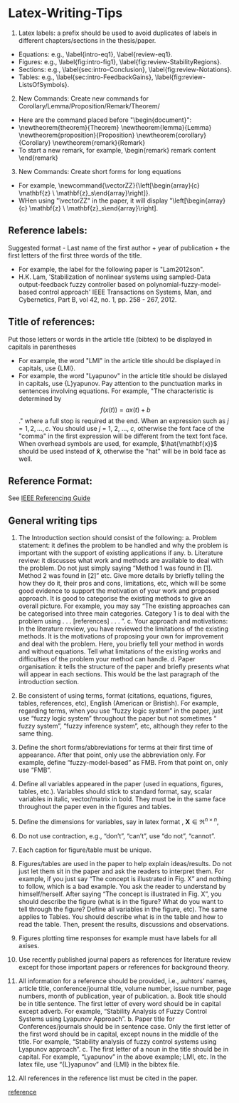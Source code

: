 # Latex-Writing-Tips


1. Latex labels: a prefix should be used to avoid duplicates of labels in different chapters/sections in the thesis/paper.
* Equations: e.g., \label{intro-eq1}, \label{review-eq1}.
* Figures: e.g., \label{fig:intro-fig1}, \label{fig:review-StabilityRegions}.
* Sections: e.g., \label{sec:intro-Conclusion}, \label{fig:review-Notations}.
* Tables: e.g., \label{sec:intro-FeedbackGains}, \label{fig:review-ListsOfSymbols}.

2. New Commands: Create new commands for Corollary/Lemma/Proposition/Remark/Theorem/
* Here are the command placed before "\begin{document}":
* \newtheorem{theorem}{Theorem}
  \newtheorem{lemma}{Lemma}
  \newtheorem{proposition}{Proposition}
  \newtheorem{corollary}{Corollary}
  \newtheorem{remark}{Remark}
* To start a new remark, for example, \begin{remark} remark content \end{remark}

3. New Commands: Create short forms for long equations
* For example, \newcommand{\vectorZZ}{\left[\begin{array}{c} \mathbf{z} \\ \mathbf{z}_s\end{array}\right]}.
* WHen using "\vectorZZ" in the paper, it will display "\left[\begin{array}{c} \mathbf{z} \\ \mathbf{z}_s\end{array}\right].

## Reference labels:
Suggested format - Last name of the first author + year of publication + the first letters of the first three words of the title.
* For example, the label for the following paper is "Lam2012son".
* H.K. Lam, 'Stabilization of nonlinear systems using sampled-Data output-feedback fuzzy controller based on polynomial-fuzzy-model-based control approach' IEEE Transactions on Systems, Man, and Cybernetics, Part B, vol 42, no. 1, pp. 258 - 267, 2012.

## Title of references:
Put those letters or words in the article title (bibtex) to be displayed in capitals in parentheses
* For example, the word "LMI" in the article title should be displayed in capitals, use {LMI}.
* For example, the word "Lyapunov" in the article title should be dislayed in capitals, use {L}yapunov.
Pay attention to the punctuation marks in sentences involving equations.
For example, "The characteristic is determined by $$f(x(t)) = a x(t) + b$$." where a full stop is required at the end.
When an expression such as $j = 1, 2, \ldots, c$.  You should use $j$ = 1, 2, $\ldots$, $c$, otherwise the font face of the "comma" in the first expression will be different from the text font face.
When overhead symbols are used, for example, $\hat{\mathbf{x}}$ should be used instead of $\mathbf{\hat{x}}$, otherwise the "hat" will be in bold face as well.

## Reference Format:
See [IEEE Referencing Guide](https://nms.kcl.ac.uk/hk.lam/HKLam/images/Files/IEEE%20Referencing%20Guide.pdf)

## General writing tips

1. The Introduction section should consist of the following:
  a. Problem statement: it defines the problem to be handled and why the problem is important with the support of existing applications if any.
  b. Literature review: it discusses what work and methods are available to deal with the problem.  Do not just simply saying “Method 1 was found in [1]. Method 2 was found in [2]” etc.  Give more details by briefly telling the how they do it, their pros and cons, limitations, etc, which will be some good evidence to support the motivation of your work and proposed approach.  It is good to categorise the existing methods to give an overall picture.  For example, you may say “The existing approaches can be categorised into three main categories.  Category 1 is to deal with the problem using . . . [references] . . . ”.
  c. Your approach and motivations: In the literature review, you have reviewed the limitations of the existing methods. It is the motivations of proposing your own for improvement and deal with the problem.  Here, you briefly tell your method in words and without equations.  Tell what limitations of the existing works and difficulties of the problem your method can handle.
  d. Paper organisation:  it tells the structure of the paper and briefly presents what will appear in each sections. This would be the last paragraph of the introduction section.

2. Be consistent of using terms, format (citations, equations, figures, tables, references, etc), English (American  or Bristish).  For example, regarding terms, when you use “fuzzy logic system” in the paper, just use “fuzzy logic system” throughout the paper but not sometimes “ fuzzy system”, “fuzzy inference system”, etc, although they refer to the same thing.
3. Define the short forms/abbreviations for terms at their first time of appearance.  After that point, only use the abbreviation only.  For example, define “fuzzy-model-based” as FMB.  From that point on, only use “FMB”.
4. Define all variables appeared in the paper (used in equations, figures, tables, etc.).  Variables should stick to standard format, say, scalar variables in italic, vector/matrix in bold. They must be in the same face throughout the paper even in the figures and tables.
5. Define the dimensions for variables, say in latex format , $\mathbf{X} \in \Re^{n \times n}$, 
6. Do not use contraction, e.g., “don’t”, “can’t”, use “do not”, “cannot”.
7. Each caption for figure/table must be unique.
8. Figures/tables are used in the paper to help explain ideas/results.  Do not just let them sit in the paper and ask the readers to interpret them.  For example, if you just say “The concept is illustrated in Fig. X” and nothing to follow, which is a bad example.  You ask the reader to understand by himself/herself.  After saying “The concept is illustrated in Fig. X”, you should describe the figure (what is in the figure? What do you want to tell through the figure? Define all variables in the figure, etc).  The same applies to Tables.  You should describe what is in the table and how to read the table.  Then, present the results, discussions and observations.
9. Figures plotting time responses for example must have labels for all axises.
10. Use recently published journal papers as references for literature review except for those important papers or references for background theory.
11. All information for a reference should be provided, i.e., auhtors’ names, article title, conference/journal title, volume number, issue number, page numbers, month of publication, year of publication.
a. Book title should be in title sentence. The first letter of every word should be in capital except adverb. For example, “Stability Analysis of Fuzzy Control Systems using Lyapunov Approach”.
b. Paper title for Conferences/journals should be in sentence case. Only the first letter of the first word should be in capital, except nouns in the middle of the title. For example, “Stability analysis of fuzzy control systems using Lyapunov approach”.
c. The first letter of a noun in the title should be in capital. For example, “Lyapunov” in the above example; LMI, etc. In the latex file, use “{L}yapunov” and {LMI} in the bibtex file.
12. All references in the reference list must be cited in the paper.

[reference](https://nms.kcl.ac.uk/hk.lam/HKLam/index.php/latex-writing-tips)


